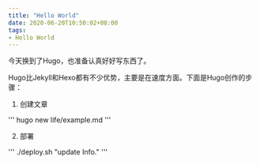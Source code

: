 ```yaml
---
title: "Hello World"
date: 2020-06-20T10:50:02+08:00
tags:
- Hello World
---
```



今天换到了Hugo，也准备认真好好写东西了。

Hugo比Jekyll和Hexo都有不少优势，主要是在速度方面。下面是Hugo创作的步骤：

1. 创建文章

'''
hugo new life/example.md
'''

2. 部署

'''
./deploy.sh "update Info."
'''